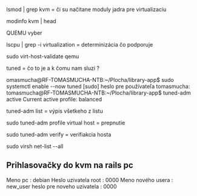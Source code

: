 lsmod | grep kvm  = či su načitane moduly jadra pre virtualizaciu 

modinfo kvm | head

QUEMU vyber 

lscpu | grep -i virtualization = determinizácia čo podporuje 

sudo virt-host-validate qemu 

tuned = čo to je a k čomu nam sluzi ? 

omasmucha@RF-TOMASMUCHA-NTB:~/Plocha/library-app$ sudo systemctl enable --now tuned 
[sudo] heslo pre používateľa tomasmucha: 
tomasmucha@RF-TOMASMUCHA-NTB:~/Plocha/library-app$ tuned-adm active
Current active profile: balanced

tuned-adm list = výpis všetkeho z listu 

sudo tuned-adm profile virtual host = prepnutie 

sudo tuned-adm verify  = verifiakcia hosta 

sudo virsh net-list --all

## Prihlasovačky do kvm na rails pc 

Meno pc : debian
Heslo uzivatela root : 0000
Meno nového usera : new_user 
heslo pre noveho uzivatela : 0000 
